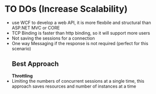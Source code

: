 <h1> TO DOs (Increase Scalability) </h1>
<ul>
<li>use WCF to develop a web API, it is more flexbile and structural than ASP.NET MVC or CORE</li>
<li>TCP Binding is faster than http binding, so it will support more users</li>
<li>Not saving the sessions for a connection</li>
<li>One way Messaging if the response is not required (perfect for this scenario)</li>
<h2>Best Approach</h2>
<b>Throttling</b>
<li>Limiting the numbers of concurrent sessions at a single time, this approach saves resources and number of instances at a time</li>
</ul>
